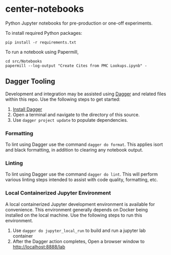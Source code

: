 # center-notebooks

Python Jupyter notebooks for pre-production or one-off experiments.

To install required Python packages:

    pip install -r requirements.txt

To run a notebook using Papermill,

    cd src/Notebooks
    papermill --log-output "Create Cites from PMC Lookups.ipynb" -

## Dagger Tooling

Development and integration may be assisted using [Dagger](https://docs.dagger.io/) and related files within this repo. Use the following steps to get started:

1. [Install Dagger](https://docs.dagger.io/1200/local-dev)
1. Open a terminal and navigate to the directory of this source.
1. Use `dagger project update` to populate dependencies.

### Formatting

To lint using Dagger use the command `dagger do format`. This applies isort and black formatting, in addition to clearing any notebook output.

### Linting

To lint using Dagger use the command `dagger do lint`. This will perform various linting steps intended to assist with code quality, formatting, etc.

### Local Containerized Jupyter Environment

A local containerized Jupyter development environment is available for convenience. This environment generally depends on Docker being installed on the local machine. Use the following steps to run this environment.

1. Use `dagger do jupyter_local_run` to build and run a jupyter lab container
1. After the Dagger action completes, Open a browser window to [http://localhost:8888/lab](http://localhost:8888/lab)
